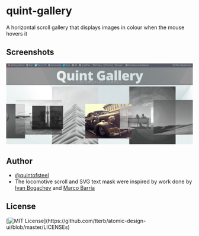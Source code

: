 # quint-gallery
A horizontal scroll gallery that displays images in colour when the mouse hovers it

## Screenshots

![App Screenshot](Assets/gallery.png)

## Author
- [@quintofsteel](https://www.github.com/quintofsteel)
- The locomotive scroll and SVG text mask were inspired by work done by [Ivan Bogachev](https://codepen.io/sfi0zy/pen/PoGvYyy) and [Marco Barria](https://codepen.io/fixcl/pen/DOoNbN)

## License

[![MIT License](https://img.shields.io/apm/l/atomic-design-ui.svg?)](https://github.com/tterb/atomic-design-ui/blob/master/LICENSEs)

